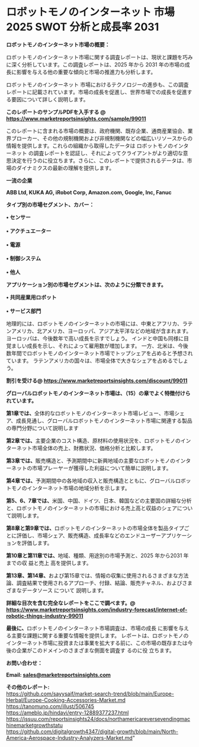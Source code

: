 # ロボットモノのインターネット 市場 2025 SWOT 分析と成長率 2031

<strong><b>ロボットモノのインターネット市場の概要：</b></strong>

ロボットモノのインターネット市場に関する調査レポートは、現状と課題を巧みに深く分析しています。この調査レポートは、2025 年から 2031 年の市場の成長に影響を与える他の重要な傾向と市場の推進力も分析します。

ロボットモノのインターネット 市場におけるテクノロジーの進歩も、この調査レポートに記載されています。市場の成長を促進し、世界市場での成長を促進する要因について詳しく説明します。

<strong>このレポートのサンプルPDFを入手する @ <a href=https://www.marketreportsinsights.com/sample/99011>https://www.marketreportsinsights.com/sample/99011</a></strong>

このレポートに含まれる市場の概要は、政府機関、既存企業、通商産業協会、業界ブローカー、その他の規制機関および非規制機関などの幅広いリソースからの情報を提供します。これらの組織から取得したデータは ロボットモノのインターネット の調査レポートを認証し、それによってクライアントがより適切な意思決定を行うのに役立ちます。さらに、このレポートで提供されるデータは、市場のダイナミクスの最新の理解を提供します。

<strong>一流の企業</strong>

<strong><b>ABB Ltd, KUKA AG, iRobot Corp, Amazon.com, Google, Inc, Fanuc</b></strong>

<strong><b>タイプ別の市場セグメント、カバー：</b></strong>

<strong>• センサー<br><br>• アクチュエーター<br><br>• 電源<br><br>• 制御システム<br><br>• 他人</strong>

<strong><b>アプリケーション別の市場セグメントは、次のように分類できます。</b></strong>

<strong>• 共同産業用ロボット<br><br>• サービス部門</strong>

 地理的には、ロボットモノのインターネットの市場には、中東とアフリカ、ラテンアメリカ、北アメリカ、ヨーロッパ、アジア太平洋などの地域が含まれます。 ヨーロッパは、今後数年で高い成長を示すでしょう。 インドと中国も同様に目覚ましい成長を示し、それによって雇用数が増加します。 一方、北米は、今後数年間でロボットモノのインターネット市場でトップシェアを占めると予想されています。 ラテンアメリカの国々は、市場全体で大きなシェアを占めるでしょう。

<strong>割引を受ける@ <a href=https://www.marketreportsinsights.com/discount/99011>https://www.marketreportsinsights.com/discount/99011</a></strong>

<strong><b>グローバルロボットモノのインターネット市場は、（15）の章でよく特徴付けられています。</b></strong>

<strong><b>第</b></strong><strong><b>1章では、</b></strong>全体的なロボットモノのインターネット市場レビュー、市場シェア、成長見通し、グローバルロボットモノのインターネット市場に関連する製品の専門分野について説明します

<strong><b>第2章では、</b></strong>主要企業のコスト構造、原材料の使用状況を、ロボットモノのインターネット市場全体の売上、財務状況、価格分析と比較します。

<strong><b>第3章では、</b></strong>販売構造と、予測期間中に新興地域の主要なロボットモノのインターネットの市場プレーヤーが獲得した利益について簡単に説明します。

<strong><b>第4章では、</b></strong>予測期間中の各地域の収入と販売構造とともに、グローバルロボットモノのインターネット市場の地域分析を示します。

<strong><b>第5、6、7章では、</b></strong>米国、中国、ドイツ、日本、韓国などの主要国の詳細な分析と、ロボットモノのインターネットの市場における売上高と収益のシェアについて説明します。

<strong><b>第8章と第9章では、</b></strong>ロボットモノのインターネットの市場全体を製品タイプごとに評価し、市場シェア、販売構造、成長率などのエンドユーザーアプリケーションを評価します。

<strong><b>第10章と第11章では、</b></strong>地域、種類、用途別の市場予測と、2025 年から2031 年までの収 益と売上 高を提供します。

<strong><b>第13章、第14章、</b></strong>および第15章では、情報の収集に使用されるさまざまな方法論、調査結果で使用されるアプローチ、付録、結論、販売チャネル、およびさまざまなデータソース について 説明します。

<strong>詳細な目次を含む完全なレポートをここで調べます。@ <a href=https://www.marketreportsinsights.com/industry-forecast/internet-of-robotic-things-industry-99011>https://www.marketreportsinsights.com/industry-forecast/internet-of-robotic-things-industry-99011</a></strong>

<strong><b>最後に、</b></strong>ロボットモノのインターネット市場調査は、市場の成長 に影響を</a>与える主要な課題に関する重要な情報を提供します。 レポートは、ロボットモノのインターネット市場に投資または事業を拡大する前に、この市場の既存または今後の企業がこのドメインのさまざまな側面を調査す るのに役 立ちます。

<strong><b>お問い合わせ：</b></strong>

<strong>Email: </strong><a href=mailto:sales@marketreportsinsights.com><strong>sales@marketreportsinsights.com</strong></a>

<strong>その他のレポート:</strong>
<br>
<a href=https://github.com/sayysaif/market-search-trend/blob/main/Europe-Herbal/Europe-Cooking-Accessories-Market.md>https://github.com/sayysaif/market-search-trend/blob/main/Europe-Herbal/Europe-Cooking-Accessories-Market.md</a>
<br>
<a href=https://tanomuno.com/illust/506745>https://tanomuno.com/illust/506745</a>
<br>
<a href=https://ameblo.jp/hindavi/entry-12889377237.html>https://ameblo.jp/hindavi/entry-12889377237.html</a>
<br>
<a href=https://issuu.com/reportsinsights24/docs/northamericareversevendingmachinemarketgrowthstatu>https://issuu.com/reportsinsights24/docs/northamericareversevendingmachinemarketgrowthstatu</a>
<br>
<a href=https://github.com/digitalgrowth4347/digital-growth/blob/main/North-America-Aerospace-Industry-Analyzers-Market.md>https://github.com/digitalgrowth4347/digital-growth/blob/main/North-America-Aerospace-Industry-Analyzers-Market.md</a>"
